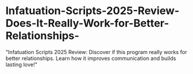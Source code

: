 # Infatuation-Scripts-2025-Review-Does-It-Really-Work-for-Better-Relationships-
"Infatuation Scripts 2025 Review: Discover if this program really works for better relationships. Learn how it improves communication and builds lasting love!"
